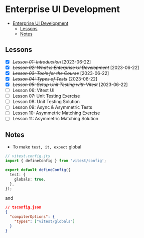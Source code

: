 # Enterprise UI Development

- [Enterprise UI Development](#enterprise-ui-development)
  - [Lessons](#lessons)
  - [Notes](#notes)

## Lessons

- [X] ~~*Lesson 01: Introduction*~~ [2023-06-22]
- [X] ~~*Lesson 02: What is Enterprise UI Development*~~ [2023-06-22]
- [X] ~~*Lesson 03: Tools for the Course*~~ [2023-06-22]
- [X] ~~*Lesson 04: Types of Tests*~~ [2023-06-22]
- [X] ~~*Lesson 05: Setup Unit Testing with Vitest*~~ [2023-06-22]
- [ ] Lesson 06: Vitest UI
- [ ] Lesson 07: Unit Testing Exercise
- [ ] Lesson 08: Unit Testing Solution
- [ ] Lesson 09: Async & Asymmetric Tests
- [ ] Lesson 10: Asymmetric Matching Exercise
- [ ] Lesson 11: Asymmetric Matching Solution

## Notes

- To make `test, it, expect` global

```ts
// vitest.config.jts
import { defineConfig } from 'vitest/config';

export default defineConfig({
  test: {
    globals: true,
  },
});
```

and 

```json
// tsconfig.json
{
  "compilerOptions": {
    "types": ["vitest/globals"]
  }
}
```
